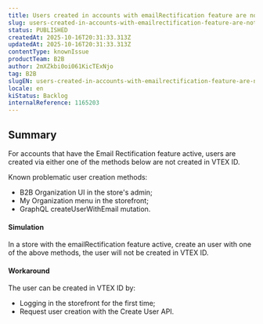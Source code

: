 ```yaml
---
title: Users created in accounts with emailRectification feature are not created in VTEX ID
slug: users-created-in-accounts-with-emailrectification-feature-are-not-created-in-vtex-id
status: PUBLISHED
createdAt: 2025-10-16T20:31:33.313Z
updatedAt: 2025-10-16T20:31:33.313Z
contentType: knownIssue
productTeam: B2B
author: 2mXZkbi0oi061KicTExNjo
tag: B2B
slugEN: users-created-in-accounts-with-emailrectification-feature-are-not-created-in-vtex-id
locale: en
kiStatus: Backlog
internalReference: 1165203
---
```


## Summary


For accounts that have the Email Rectification feature active, users are created via either one of the methods below are not created in VTEX ID.

Known problematic user creation methods:

- B2B Organization UI in the store's admin;
- My Organization menu in the storefront;
- GraphQL createUserWithEmail mutation.


#### Simulation


In a store with the emailRectification feature active, create an user with one of the above methods, the user will not be created in VTEX ID.


#### Workaround


The user can be created in VTEX ID by:

- Logging in the storefront for the first time;
- Request user creation with the Create User API.



